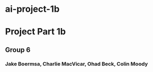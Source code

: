 # ai-project-1b
<h1> Project Part 1b </h1>
<h2>Group 6</h2>
<h3>Jake Boermsa, Charlie MacVicar, Ohad Beck, Colin Moody</h3>